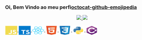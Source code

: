 ### Oi, Bem Vindo ao meu perfi[octocat-github-emojipedia](https://user-images.githubusercontent.com/48030260/147590827-e6621486-50a0-47b4-8055-56a860f07087.png)


<div align="center">
  <a href="https://github.com/ANTONIELSONSILVA">
  <img  height="150em" src="https://github-readme-stats.vercel.app/api?username=ANTONIELSONSILVA&show_icons=true&theme=dracula&include_all_commits=true&count_private=true"/>
  <img  height="150em" src="https://github-readme-stats.vercel.app/api/top-langs/?username=ANTONIELSONSILVA&layout=compact&langs_count=7&theme=dracula"/>
</div>
  
  
<div style="display: inline_block"><br>
  <img align="center" alt="Rafa Js" height="30" width="40" src="https://raw.githubusercontent.com/devicons/devicon/master/icons/javascript/javascript-plain.svg">
  <img align="center" alt="Rafa Ts" height="30" width="40" src="https://raw.githubusercontent.com/devicons/devicon/master/icons/typescript/typescript-plain.svg">
  <img align="center" alt="Rafa React" height="30" width="40" src="https://raw.githubusercontent.com/devicons/devicon/master/icons/react/react-original.svg">
  <img align="center" alt="Rafa HTML" height="30" width="40" src="https://raw.githubusercontent.com/devicons/devicon/master/icons/html5/html5-original.svg">
  <img align="center" alt="Rafa CSS" height="30" width="40" src="https://raw.githubusercontent.com/devicons/devicon/master/icons/css3/css3-original.svg">
  <img align="center" alt="Rafa Python" height="30" width="40" src="https://raw.githubusercontent.com/devicons/devicon/master/icons/python/python-original.svg">
  <img align="center" alt="Rafa Csharp" height="30" width="40" src="https://raw.githubusercontent.com/devicons/devicon/master/icons/csharp/csharp-original.svg">
</div>
